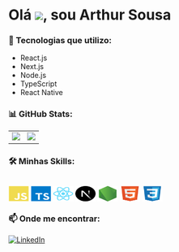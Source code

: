 <h1 align="left">Olá <img src="https://media.giphy.com/media/hvRJCLFzcasrR4ia7z/giphy.gif" width="30" >, sou Arthur Sousa</h1>

### 🚀 Tecnologias que utilizo:
- React.js
- Next.js
- Node.js
- TypeScript
- React Native

### 📊 GitHub Stats:
<table>
  <tr>
    <td>
      <a href="https://github.com/arthur-uzumaki">
        <img height="150em" src="https://github-readme-stats.vercel.app/api?username=arthur-uzumaki&show_icons=true&theme=dracula&include_all_commits=true&count_private=true"/>
      </a>
    </td>
    <td>
      <a href="https://github.com/arthur-uzumaki">
        <img height="150em" src="https://github-readme-stats.vercel.app/api/top-langs/?username=arthur-uzumaki&layout=compact&langs_count=7&theme=dracula"/>
      </a>
    </td>
  </tr>
</table>

### 🛠️ Minhas Skills:
<div style="display: inline_block"><br>
  <img align="center" alt="JavaScript" height="30" width="40" src="https://raw.githubusercontent.com/devicons/devicon/master/icons/javascript/javascript-plain.svg">
  <img align="center" alt="TypeScript" height="30" width="40" src="https://raw.githubusercontent.com/devicons/devicon/master/icons/typescript/typescript-plain.svg">
  <img align="center" alt="React" height="30" width="40" src="https://raw.githubusercontent.com/devicons/devicon/master/icons/react/react-original.svg">
  <img align="center" alt="Next.js" height="30" width="40" src="https://raw.githubusercontent.com/devicons/devicon/master/icons/nextjs/nextjs-original.svg">
  <img align="center" alt="Node.js" height="30" width="40" src="https://raw.githubusercontent.com/devicons/devicon/master/icons/nodejs/nodejs-original.svg">
  <img align="center" alt="HTML5" height="30" width="40" src="https://raw.githubusercontent.com/devicons/devicon/master/icons/html5/html5-original.svg">
  <img align="center" alt="CSS3" height="30" width="40" src="https://raw.githubusercontent.com/devicons/devicon/master/icons/css3/css3-original.svg">
</div>

### 📫 Onde me encontrar:
[![LinkedIn](https://img.shields.io/badge/LinkedIn-arthur--sousa-blue?style=flat&logo=linkedin)](https://www.linkedin.com/in/arthur-sousa-554a7420a/)
